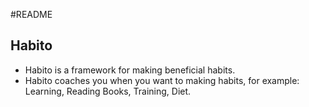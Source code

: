 #README

## Habito
* Habito is a framework for making beneficial habits.
* Habito coaches you when you want to making habits, for example: Learning, Reading Books, Training, Diet.